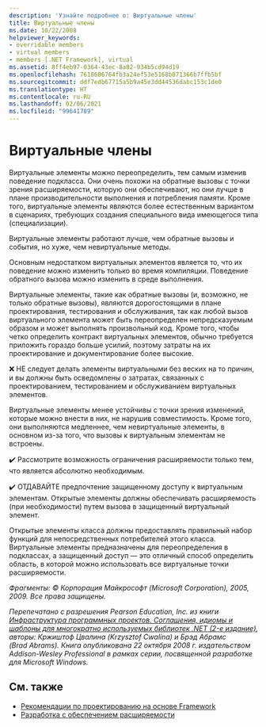 ```yaml
---
description: 'Узнайте подробнее о: Виртуальные члены'
title: Виртуальные члены
ms.date: 10/22/2008
helpviewer_keywords:
- overridable members
- virtual members
- members [.NET Framework], virtual
ms.assetid: 8ff4eb97-0364-43ec-8a02-934b5cd94d19
ms.openlocfilehash: 7618686764fb3a24ef53e5168b871366b7ffb5bf
ms.sourcegitcommit: ddf7edb67715a5b9a45e3dd44536dabc153c1de0
ms.translationtype: HT
ms.contentlocale: ru-RU
ms.lasthandoff: 02/06/2021
ms.locfileid: "99641789"
---
```

# <a name="virtual-members"></a>Виртуальные члены

Виртуальные элементы можно переопределить, тем самым изменив поведение подкласса. Они очень похожи на обратные вызовы с точки зрения расширяемости, которую они обеспечивают, но они лучше в плане производительности выполнения и потребления памяти. Кроме того, виртуальные элементы являются более естественным вариантом в сценариях, требующих создания специального вида имеющегося типа (специализации).

 Виртуальные элементы работают лучше, чем обратные вызовы и события, но хуже, чем невиртуальные методы.

 Основным недостатком виртуальных элементов является то, что их поведение можно изменить только во время компиляции. Поведение обратного вызова можно изменить в среде выполнения.

 Виртуальные элементы, такие как обратные вызовы (и, возможно, не только обратные вызовы), являются дорогостоящими в плане проектирования, тестирования и обслуживания, так как любой вызов виртуального элемента может быть переопределен непредсказуемым образом и может выполнять произвольный код. Кроме того, чтобы четко определить контракт виртуальных элементов, обычно требуется приложить гораздо больше усилий, поэтому затраты на их проектирование и документирование более высокие.

 ❌ НЕ следует делать элементы виртуальными без веских на то причин, и вы должны быть осведомлены о затратах, связанных с проектированием, тестированием и обслуживанием виртуальных элементов.

 Виртуальные элементы менее устойчивы с точки зрения изменений, которые можно внести в них, не нарушив совместимость. Кроме того, они выполняются медленнее, чем невиртуальные элементы, в основном из-за того, что вызовы к виртуальным элементам не встроены.

 ✔️ Рассмотрите возможность ограничения расширяемости только тем, что является абсолютно необходимым.

 ✔️ ОТДАВАЙТЕ предпочтение защищенному доступу к виртуальным элементам. Открытые элементы должны обеспечивать расширяемость (при необходимости) путем вызова в защищенный виртуальный элемент.

 Открытые элементы класса должны предоставлять правильный набор функций для непосредственных потребителей этого класса. Виртуальные элементы предназначены для переопределения в подклассах, а защищенный доступ — это отличный способ определить область, в которой можно использовать все виртуальные точки расширяемости.

 *Фрагменты: &copy; Корпорация Майкрософт (Microsoft Corporation), 2005, 2009. Все права защищены.*

 *Перепечатано с разрешения Pearson Education, Inc. из книги [Инфраструктура программных проектов. Соглашения, идиомы и шаблоны для многократно используемых библиотек .NET (2-е издание)](https://www.informit.com/store/framework-design-guidelines-conventions-idioms-and-9780321545619), авторы: Кржиштоф Цвалина (Krzysztof Cwalina) и Брэд Абрамс (Brad Abrams). Книга опубликована 22 октября 2008 г. издательством Addison-Wesley Professional в рамках серии, посвященной разработке для Microsoft Windows.*

## <a name="see-also"></a>См. также

- [Рекомендации по проектированию на основе Framework](index.md)
- [Разработка с обеспечением расширяемости](designing-for-extensibility.md)
